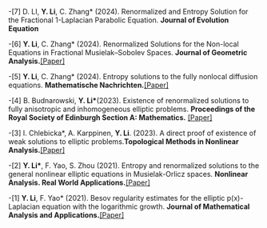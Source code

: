 -[7]  D. LI, <strong>Y. Li</strong>, C. Zhang* (2024). Renormalized and Entropy Solution for the Fractional 1-Laplacian Parabolic Equation. <strong>Journal of  Evolution Equation</strong>

-[6] <strong>Y. Li</strong>, C. Zhang* (2024). Renormalized Solutions for the Non-local Equations in Fractional Musielak–Sobolev Spaces. <strong>Journal of Geometric Analysis.</strong>[[Paper]](https://link.springer.com/article/10.1007/s12220-024-01835-y)

-[5] <strong>Y. Li</strong>, C. Zhang* (2024). Entropy solutions to the fully nonlocal diffusion equations. <strong>Mathematische Nachrichten.</strong>[[Paper]](https://onlinelibrary.wiley.com/doi/10.1002/mana.202400130)

-[4] B. Budnarowski, <strong>Y. Li*</strong>(2023).  Existence of renormalized solutions to fully anisotropic and inhomogeneous elliptic problems. <strong>Proceedings of the Royal Society of Edinburgh Section A: Mathematics.</strong>
[[Paper]](https://www.cambridge.org/core/journals/proceedings-of-the-royal-society-of-edinburgh-section-a-mathematics/article/existence-of-renormalized-solutions-to-fully-anisotropic-and-inhomogeneous-elliptic-problems/845D3FBC7CE0063A7B39DC5BC3D71A7F)

-[3] I. Chlebicka*,  A. Karppinen, <strong>Y. Li</strong>. (2023). A direct proof of existence of weak solutions to elliptic problems.<strong>Topological Methods in Nonlinear Analysis.</strong>[[Paper]](https://apcz.umk.pl/TMNA/article/view/47718)

-[2] <strong>Y. Li*</strong>, F. Yao, S. Zhou (2021). Entropy and renormalized solutions to the general nonlinear elliptic equations in Musielak-Orlicz spaces. <strong>Nonlinear Analysis. Real World Applications.</strong>[[Paper]](https://linkinghub.elsevier.com/retrieve/pii/S1468121821000420)

-[1] <strong>Y. Li</strong>, F. Yao* (2021). Besov regularity estimates for the elliptic p(x)-Laplacian equation with the logarithmic growth. <strong>Journal of Mathematical Analysis and Applications.</strong>[[Paper]](https://www.sciencedirect.com/science/article/pii/S0022247X21000536?via%3Dihub)
